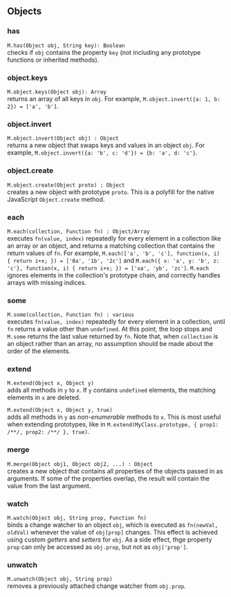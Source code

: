 ## Objects


### has

`M.has(Object obj, String key): Boolean`  
checks if `obj` contains the property `key` (not including any prototype functions or inherited methods).


### object.keys

`M.object.keys(Object obj): Array`  
returns an array of all keys in `obj`.
For example, `M.object.invert({a: 1, b: 2}) = ['a', 'b']`.


### object.invert

`M.object.invert(Object obj) : Object`  
returns a new object that swaps keys and values in an object `obj`.
For example, `M.object.invert({a: 'b', c: 'd'}) = {b: 'a', d: 'c'}`.


### object.create

`M.object.create(Object proto) : Object`  
creates a new object with prototype `proto`. This is a polyfill for the native JavaScript `Object.create` method.


### each

`M.each(collection, Function fn) : Object/Array`  
executes `fn(value, index)` repeatedly for every element in a collection like an array or an object, and returns a matching collection that contains the return values of `fn`.
For example, `M.each(['a', 'b', 'c'], function(x, i) { return i+x; }) = ['0a', '1b', '2c']` and `M.each({ x: 'a', y: 'b', z: 'c'}, function(x, i) { return i+x; }) = ['xa', 'yb', 'zc']`.
`M.each` ignores elements in the collection's prototype chain, and correctly handles arrays with missing indices.


### some

`M.some(collection, Function fn) : various`  
executes `fn(value, index)` repeatedly for every element in a collection, until `fn` returns a value other than `undefined`. At this point, the loop stops and `M.some` returns the last value returned by `fn`.
Note that, when `collection` is an object rather than an array, no assumption should be made about the order of the elements.


### extend

`M.extend(Object x, Object y)`  
adds all methods in `y` to `x`. If `y` contains `undefined` elements, the matching elements in `x` are deleted.

`M.extend(Object x, Object y, true)`  
adds all methods in `y` as _non-enumerable_ methods to `x`. This is most useful when extending prototypes, like in `M.extend(MyClass.prototype, { prop1: /**/, prop2: /**/ }, true)`.


### merge

`M.merge(Object obj1, Object obj2, ...) : Object`  
creates a new object that contains all properties of the objects passed in as arguments. If some of the properties overlap, the result will contain the value from the last argument.


### watch

`M.watch(Object obj, String prop, Function fn)`  
binds a change watcher to an object `obj`, which is executed as `fn(newVal, oldVal)` whenever the value of `obj[prop]` changes.
This effect is achieved using custom _getters_ and _setters_ for `obj`. As a side effect, thge property `prop` can only be accessed as `obj.prop`, but not as `obj['prop']`.


### unwatch

`M.unwatch(Object obj, String prop)`  
removes a previously attached change watcher from `obj.prop`.
